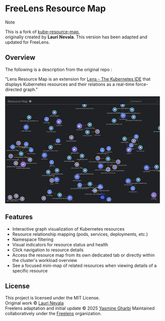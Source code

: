
# FreeLens Resource Map

> [!NOTE]
> This is a fork of [kube-resource-map](https://github.com/nevalla/lens-resource-map-extension),  
originally created by **Lauri Nevala**. This version has been adapted and updated for FreeLens.



## Overview 
The following is a description from the original repo : 

"Lens Resource Map is an extension for [Lens - The Kubernetes IDE](https://k8slens.dev) that displays Kubernetes resources and their relations as a real-time force-directed graph."

![](./images/Screenshot.png)


## Features

- Interactive graph visualization of Kubernetes resources
- Resource relationship mapping (pods, services, deployments, etc.)
- Namespace filtering
- Visual indicators for resource status and health
- Click navigation to resource details
- Access the resource map from its own dedicated tab or directly within the cluster's workload overview  
- See a focused mini-map of related resources when viewing details of a specific resource



## License
This project is licensed under the MIT License.  
Original work © [Lauri Nevala](https://github.com/nevalla)  
Freelens adaptation and initial update © 2025 [Yasmine Gharbi](https://github.com/GHARBIyasmine)
Maintained collaboratively under the [Freelens](https://github.com/freelensapp) organization.